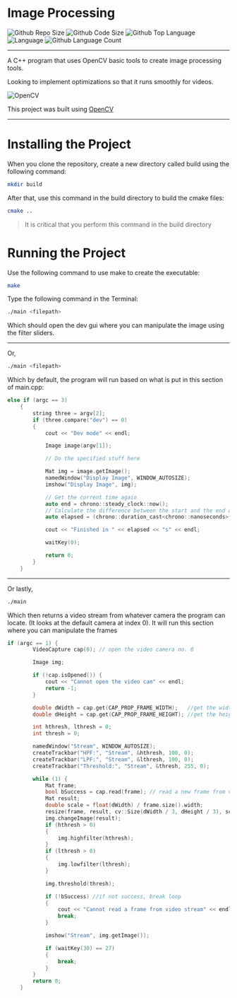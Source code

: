# Image Processing
![Github Repo Size](https://img.shields.io/github/repo-size/jacobismael/CV-Detect?style=for-the-badge)
![Github Code Size](https://img.shields.io/github/languages/code-size/jacobismael/CV-Detect?style=for-the-badge)
![Github Top Language](https://img.shields.io/github/languages/top/jacobismael/CV-Detect?color=%23f34b7d&style=for-the-badge)
![Language](https://forthebadge.com/images/badges/made-with-c-plus-plus.svg)
![Github Language Count](https://img.shields.io/github/languages/count/jacobismael/CV-Detect?style=for-the-badge&color=success)
- - -
A C++ program that uses OpenCV basic tools to create image processing tools.

Looking to implement optimizations so that it runs smoothly for videos.


![OpenCV](https://avatars1.githubusercontent.com/u/5009934?s=200&v=4)

This project was built using [OpenCV](https://opencv.org/)

- - -

# Installing the Project
When you clone the repository, create a new directory called build using the following command:

```bash
mkdir build
```

After that, use this command in the build directory to build the cmake files:

```bash
cmake ..
```

> It is critical that you perform this command in the build directory

# Running the Project
Use the following command to use make to create the executable:
```bash
make
```

Type the following command in the Terminal:
```bash
./main <filepath>
```

Which should open the dev gui where you can manipulate the image using the filter sliders.
- - -

Or,
```bash
./main <filepath>
```

Which by default, the program will run based on what is put in this section of main.cpp:

```cpp
else if (argc == 3)
    {
        string three = argv[2];
        if (three.compare("dev") == 0)
        {
            cout << "Dev mode" << endl;

            Image image(argv[1]);

            // Do the specified stuff here

            Mat img = image.getImage();
            namedWindow("Display Image", WINDOW_AUTOSIZE);
            imshow("Display Image", img);

            // Get the current time again
            auto end = chrono::steady_clock::now();
            // Calculate the difference between the start and the end and print the result
            auto elapsed = (chrono::duration_cast<chrono::nanoseconds>(end - start).count() / 1e9);

            cout << "Finished in " << elapsed << "s" << endl;

            waitKey(0);

            return 0;
        }
    }
```

- - -

Or lastly,
```bash
./main
```

Which then returns a video stream from whatever camera the program can locate. (It looks at the default camera at index 0). It will run this section where you can manipulate the frames 

```cpp
if (argc == 1) {
        VideoCapture cap(0); // open the video camera no. 0

        Image img;

        if (!cap.isOpened()) {
            cout << "Cannot open the video cam" << endl;
            return -1;
        }

        double dWidth = cap.get(CAP_PROP_FRAME_WIDTH);   //get the width of frames of the video
        double dHeight = cap.get(CAP_PROP_FRAME_HEIGHT); //get the height of frames of the video

        int hthresh, lthresh = 0;
        int thresh = 0;

        namedWindow("Stream", WINDOW_AUTOSIZE);
        createTrackbar("HPF:", "Stream", &hthresh, 100, 0);
        createTrackbar("LPF:", "Stream", &lthresh, 100, 0);
        createTrackbar("Threshold:", "Stream", &thresh, 255, 0);

        while (1) {
            Mat frame;
            bool bSuccess = cap.read(frame); // read a new frame from video
            Mat result;
            double scale = float(dWidth) / frame.size().width;
            resize(frame, result, cv::Size(dWidth / 3, dHeight / 3), scale, scale);
            img.changeImage(result);
            if (hthresh > 0)
            {
                img.highfilter(hthresh);
            }
            if (lthresh > 0)
            {
                img.lowfilter(lthresh);
            }

            img.threshold(thresh);

            if (!bSuccess) //if not success, break loop
            {
                cout << "Cannot read a frame from video stream" << endl;
                break;
            }

            imshow("Stream", img.getImage());

            if (waitKey(30) == 27)
            {
                break;
            }
        }
        return 0;
    }
```
